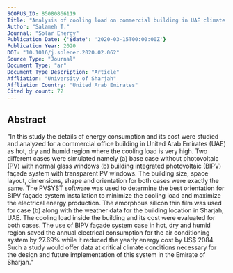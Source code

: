 ```yaml
---
SCOPUS_ID: 85080866119
Title: "Analysis of cooling load on commercial building in UAE climate using building integrated photovoltaic façade system"
Author: "Salameh T."
Journal: "Solar Energy"
Publication Date: {'$date': '2020-03-15T00:00:00Z'}
Publication Year: 2020
DOI: "10.1016/j.solener.2020.02.062"
Source Type: "Journal"
Document Type: "ar"
Document Type Description: "Article"
Affliation: "University of Sharjah"
Affliation Country: "United Arab Emirates"
Cited by count: 72
---
```


## Abstract
"In this study the details of energy consumption and its cost were studied and analyzed for a commercial office building in United Arab Emirates (UAE) as hot, dry and humid region where the cooling load is very high. Two different cases were simulated namely (a) base case without photovoltaic (PV) with normal glass windows (b) building integrated photovoltaic (BIPV) façade system with transparent PV windows. The building size, space layout, dimensions, shape and orientation for both cases were exactly the same. The PVSYST software was used to determine the best orientation for BIPV façade system installation to minimize the cooling load and maximize the electrical energy production. The amorphous silicon thin film was used for case (b) along with the weather data for the building location in Sharjah, UAE. The cooling load inside the building and its cost were evaluated for both cases. The use of BIPV façade system case in hot, dry and humid region saved the annual electrical consumption for the air conditioning system by 27.69% while it reduced the yearly energy cost by US$ 2084. Such a study would offer data at critical climate conditions necessary for the design and future implementation of this system in the Emirate of Sharjah."
